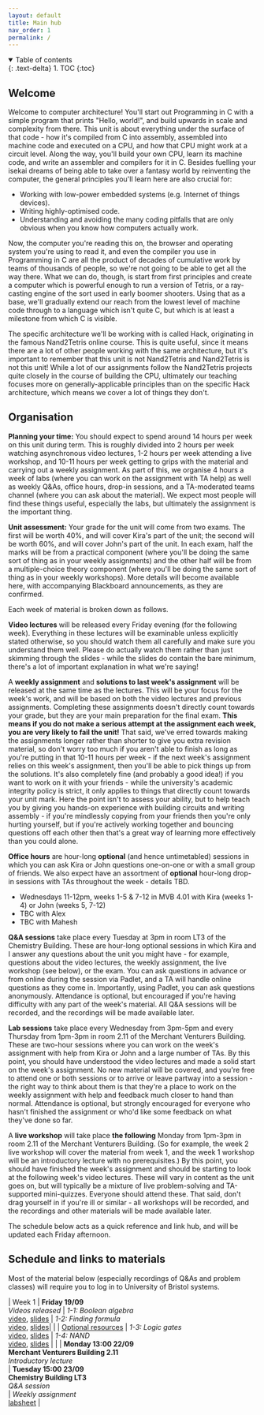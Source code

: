 ```yaml
---
layout: default
title: Main hub
nav_order: 1
permalink: /
---
```


<details open markdown="block">
<summary>
Table of contents
</summary>
{: .text-delta}
1. TOC
{:toc}
</details>

## Welcome

Welcome to computer architecture! You'll start out Programming in C with a simple program that prints "Hello, world!", and build upwards in scale and complexity from there. This unit is about everything under the surface of that code - how it's compiled from C into assembly, assembled into machine code and executed on a CPU, and how that CPU might work at a circuit level. Along the way, you'll build your own CPU, learn its machine code, and write an assembler and compilers for it in C. Besides fuelling your isekai dreams of being able to take over a fantasy world by reinventing the computer, the general principles you'll learn here are also crucial for:

* Working with low-power embedded systems (e.g. Internet of things devices).
* Writing highly-optimised code.
* Understanding and avoiding the many coding pitfalls that are only obvious when you know how computers actually work.

Now, the computer you're reading this on, the browser and operating system you're using to read it, and even the compiler you use in Programming in C are all the product of decades of cumulative work by teams of thousands of people, so we're not going to be able to get all the way there. What we can do, though, is start from first principles and create a computer which is powerful enough to run a version of Tetris, or a ray-casting engine of the sort used in early boomer shooters. Using that as a base, we'll gradually extend our reach from the lowest level of machine code through to a language which isn't quite C, but which is at least a milestone from which C is visible.

The specific architecture we'll be working with is called Hack, originating in the famous Nand2Tetris online course. This is quite useful, since it means there are a lot of other people working with the same architecture, but it's important to remember that this unit is not Nand2Tetris and Nand2Tetris is not this unit! While a lot of our assignments follow the Nand2Tetris projects quite closely in the course of building the CPU, ultimately our teaching focuses more on generally-applicable principles than on the specific Hack architecture, which means we cover a lot of things they don't.

## Organisation

**Planning your time:** You should expect to spend around 14 hours per week on this unit during term. This is roughly divided into 2 hours per week watching asynchronous video lectures, 1-2 hours per week attending a live workshop, and 10-11 hours per week getting to grips with the material and carrying out a weekly assignment. As part of this, we organise 4 hours a week of labs (where you can work on the assignment with TA help) as well as weekly Q&As, office hours, drop-in sessions, and a TA-moderated teams channel (where you can ask about the material). We expect most people will find these things useful, especially the labs, but ultimately the assignment is the important thing.

**Unit assessment:** Your grade for the unit will come from two exams. The first will be worth 40%, and will cover Kira's part of the unit; the second will be worth 60%, and will cover John's part of the unit. In each exam, half the marks will be from a practical component (where you'll be doing the same sort of thing as in your weekly assignments) and the other half will be from a multiple-choice theory component (where you'll be doing the same sort of thing as in your weekly workshops). More details will become available here, with accompanying Blackboard announcements, as they are confirmed.

Each week of material is broken down as follows.

**Video lectures** will be released every Friday evening (for the following week). Everything in these lectures will be examinable unless explicitly stated otherwise, so you should watch them all carefully and make sure you understand them well. Please do actually watch them rather than just skimming through the slides - while the slides do contain the bare minimum, there's a lot of important explanation in what we're saying!

A **weekly assignment** and **solutions to last week's assignment** will be released at the same time as the lectures. This will be your focus for the week's work, and will be based on both the video lectures and previous assignments. Completing these assignments doesn't directly count towards your grade, but they are your main preparation for the final exam. **This means if you do not make a serious attempt at the assignment each week, you are very likely to fail the unit!** That said, we've erred towards making the assignments longer rather than shorter to give you extra revision material, so don't worry too much if you aren't able to finish as long as you're putting in that 10-11 hours per week - if the next week's assignment relies on this week's assignment, then you'll be able to pick things up from the solutions. It's also completely fine (and probably a good idea!) if you want to work on it with your friends - while the university's academic integrity policy is strict, it only applies to things that directly count towards your unit mark. Here the point isn't to assess your ability, but to help teach you by giving you hands-on experience with building circuits and writing assembly - if you're mindlessly copying from your friends then you're only hurting yourself, but if you're actively working together and bouncing questions off each other then that's a great way of learning more effectively than you could alone.

**Office hours** are hour-long **optional** (and hence untimetabled) sessions in which you can ask Kira or John questions one-on-one or with a small group of friends. We also expect have an assortment of **optional** hour-long drop-in sessions with TAs throughout the week - details TBD.

- Wednesdays 11-12pm, weeks 1-5 & 7-12 in MVB 4.01 with Kira (weeks 1-4) or John (weeks 5, 7-12)
- TBC with Alex
- TBC with Mahesh

**Q&A sessions** take place every Tuesday at 3pm in room LT3 of the Chemistry Building. These are hour-long optional sessions in which Kira and I answer any questions about the unit you might have - for example, questions about the video lectures, the weekly assignment, the live workshop (see below), or the exam. You can ask questions in advance or from online during the session via Padlet, and a TA will handle online questions as they come in. Importantly, using Padlet, you can ask questions anonymously. Attendance is optional, but encouraged if you're having difficulty with any part of the week's material. All Q&A sessions will be recorded, and the recordings will be made available later.

**Lab sessions** take place every Wednesday from 3pm-5pm and every Thursday from 1pm-3pm in room 2.11 of the Merchant Venturers Building. These are two-hour sessions where you can work on the week's assignment with help from Kira or John and a large number of TAs. By this point, you should have understood the video lectures and made a solid start on the week's assignment. No new material will be covered, and you're free to attend one or both sessions or to arrive or leave partway into a session - the right way to think about them is that they're a place to work on the weekly assignment with help and feedback much closer to hand than normal. Attendance is optional, but strongly encouraged for everyone who hasn't finished the assignment or who'd like some feedback on what they've done so far. 

A **live workshop** will take place **the following** Monday from 1pm-3pm in room 2.11 of the Merchant Venturers Building. (So for example, the week 2 live workshop will cover the material from week 1, and the week 1 workshop will be an introductory lecture with no prerequisites.) By this point, you should have finished the week's assignment and should be starting to look at the following week's video lectures. These will vary in content as the unit goes on, but will typically be a mixture of live problem-solving and TA-supported mini-quizzes. Everyone should attend these. That said, don't drag yourself in if you're ill or similar - all workshops will be recorded, and the recordings and other materials will be made available later.

The schedule below acts as a quick reference and link hub, and will be updated each Friday afternoon.

## Schedule and links to materials

Most of the material below (especially recordings of Q&As and problem classes) will require you to log in to University of Bristol systems.

| Week 1 | **Friday 19/09**<br>_Videos released_ | _1-1: Boolean algebra_<br> [video](https://mediasite.bris.ac.uk/Mediasite/Play/5eed5e0eb3304ba8a3ea72aac62082f91d), [slides](../week1/1.1_boolean_algebra.pdf) | _1-2: Finding formula_<br> [video](https://mediasite.bris.ac.uk/Mediasite/Play/59097be1ff3c462e963fdae1a9f233771d), [slides](../week1/1.2_finding_formula.pdf)| 
| | [Optional resources](../readings/#week-1-reading) | _1-3: Logic gates_<br> [video](https://mediasite.bris.ac.uk/Mediasite/Play/9c59a68333d64fe38ddcda01b2080fa21d), [slides](../week1/1.3_logic_gates.pdf) | _1-4: NAND_<br> [video](https://mediasite.bris.ac.uk/Mediasite/Play/1e731480e83e480d802eb60dac468f2e1d), [slides](../week1/1.4_nand.pdf) |
| | **Monday 13:00 22/09**<br>**Merchant Venturers Building 2.11**<br>_Introductory lecture_<br> | **Tuesday 15:00 23/09**<br>**Chemistry Building LT3**<br>_Q&A session_<br> | _Weekly assignment_<br>[labsheet](../week1/labsheet.pdf) |